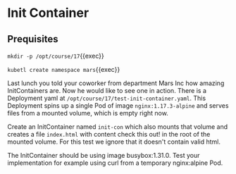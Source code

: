 # Init Container

## Prequisites

`mkdir -p /opt/course/17`{{exec}}

`kubetl create namespace mars`{{exec}}



Last lunch you told your coworker from department Mars Inc how amazing InitContainers are. Now he would like to see one in action. There is a Deployment yaml at `/opt/course/17/test-init-container.yaml`. This Deployment spins up a single Pod of image `nginx:1.17.3-alpine` and serves files from a mounted volume, which is empty right now.

Create an InitContainer named `init-con` which also mounts that volume and creates a file `index.html` with content check this out! in the root of the mounted volume. For this test we ignore that it doesn't contain valid html.

The InitContainer should be using image busybox:1.31.0. Test your implementation for example using curl from a temporary nginx:alpine Pod.